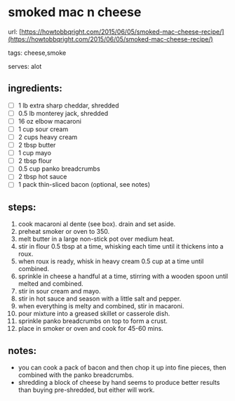 # smoked mac n cheese

url: [https://howtobbqright.com/2015/06/05/smoked-mac-cheese-recipe/](https://howtobbqright.com/2015/06/05/smoked-mac-cheese-recipe/)

tags:  cheese,smoke

serves: alot

## ingredients:
- [ ] 1 lb extra sharp cheddar, shredded
- [ ] 0.5 lb monterey jack, shredded
- [ ] 16 oz elbow macaroni
- [ ] 1 cup sour cream
- [ ] 2 cups heavy cream
- [ ] 2 tbsp butter
- [ ] 1 cup mayo
- [ ] 2 tbsp flour
- [ ] 0.5 cup panko breadcrumbs
- [ ] 2 tbsp hot sauce
- [ ] 1 pack thin-sliced bacon (optional, see notes)

## steps:
1.  cook macaroni al dente (see box).  drain and set aside.
2.  preheat smoker or oven to 350.
3.  melt butter in a large non-stick pot over medium heat.
4.  stir in flour 0.5 tbsp at a time, whisking each time until it thickens into a roux.
5.  when roux is ready, whisk in heavy cream 0.5 cup at a time until combined.
6.  sprinkle in cheese a handful at a time, stirring with a wooden spoon until melted and combined.
7.  stir in sour cream and mayo.
8.  stir in hot sauce and season with a little salt and pepper.
9.  when everything is melty and combined, stir in macaroni.
10. pour mixture into a greased skillet or casserole dish.
11. sprinkle panko breadcrumbs on top to form a crust.
12. place in smoker or oven and cook for 45-60 mins.

## notes:
- you can cook a pack of bacon and then chop it up into fine pieces, then combined with the panko breadcrumbs.
- shredding a block of cheese by hand seems to produce better results than buying pre-shredded, but either will work.
